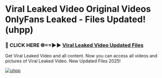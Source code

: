 # Viral Leaked Video Original Videos 0nlyFans Leaked - Files Updated! (uhpp)

<h3>🔴 CLICK HERE 🌐==►► <a href="https://tinyurl.com/3hn5wdd3" rel="nofollow">Viral Leaked Video Updated Files</a></h3>

Get Viral Leaked Video and all content. Now you can access all videos and pictures of Viral Leaked Video. New Updated Files 2025!

[![uhpp](https://i.imgur.com/4HnBqBT.gif)](https://tinyurl.com/3hn5wdd3)
